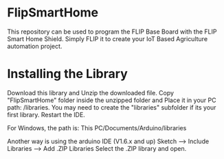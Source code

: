 # FlipSmartHome
This repository can be used to program the FLIP Base Board with the FLIP Smart Home Shield. Simply FLIP it to create your IoT Based Agriculture automation project.

# Installing the Library

Download this library and Unzip the downloaded file. Copy "FlipSmartHome" folder inside the unzipped folder and Place it in your PC path: <arduinosketchfolder>/libraries. You may need to create the "libraries" subfolder if its your first library. Restart the IDE.

For Windows, the path is: This PC/Documents/Arduino/libraries

Another way is using the arduino IDE (V1.6.x and up)
Sketch --> Include Libraries --> Add .ZIP Libraries
Select the .ZIP library and open.
